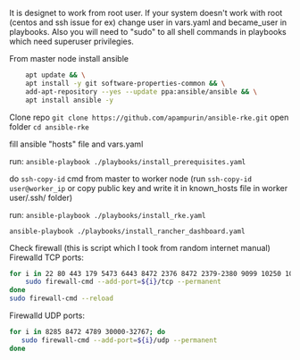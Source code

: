 
It is designet to work from root user. If your system doesn't work with root (centos and ssh issue for ex) change user in vars.yaml and became_user in playbooks.
Also you will need to "sudo" to all shell commands in playbooks which need superuser privilegies.


From master node install ansible
```bash
    apt update && \
    apt install -y git software-properties-common && \
    add-apt-repository --yes --update ppa:ansible/ansible && \
    apt install ansible -y
```

Clone repo `git clone https://github.com/apampurin/ansible-rke.git`
open folder `cd ansible-rke`

fill ansible "hosts" file and vars.yaml

run:
`ansible-playbook ./playbooks/install_prerequisites.yaml`

do `ssh-copy-id` cmd from master to worker node (run `ssh-copy-id user@worker_ip` or copy public key and write it in known_hosts file in worker user/.ssh/ folder)

run:
`ansible-playbook ./playbooks/install_rke.yaml`

`ansible-playbook ./playbooks/install_rancher_dashboard.yaml`



Check firewall (this is script which I took from random internet manual)
Firewalld TCP ports:

```bash
for i in 22 80 443 179 5473 6443 8472 2376 8472 2379-2380 9099 10250 10251 10252 10254 30000-32767; do
    sudo firewall-cmd --add-port=${i}/tcp --permanent
done
sudo firewall-cmd --reload
```

Firewalld UDP ports:

```bash
for i in 8285 8472 4789 30000-32767; do
   sudo firewall-cmd --add-port=${i}/udp --permanent
done
```